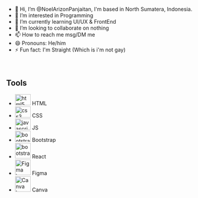 - 👋 Hi, I’m @NoelArizonPanjaitan, I'm based in North Sumatera, Indonesia.
- 👀 I’m interested in Programming
- 🌱 I’m currently learning UI/UX & FrontEnd
- 💞️ I’m looking to collaborate on nothing
- 📫 How to reach me msg/DM me
- 😄 Pronouns: He/him
- ⚡ Fun fact: I'm Straight (Which is i'm not gay) <br> <br> <br>

 ## Tools
- <img src="https://cdn.jsdelivr.net/gh/devicons/devicon/icons/html5/html5-original.svg" height="30" width="42" alt="html5 logo"  /> HTML 
- <img src="https://cdn.jsdelivr.net/gh/devicons/devicon/icons/css3/css3-original.svg" height="30" width="42" alt="css3 logo"  /> CSS 
- <img src="https://cdn.jsdelivr.net/gh/devicons/devicon/icons/javascript/javascript-original.svg" height="30" width="42" alt="javascript logo"  /> JS
- <img src="https://cdn.jsdelivr.net/gh/devicons/devicon/icons/bootstrap/bootstrap-original.svg" height="30" width="42" alt="bootstrap logo"  /> Bootstrap
- <img src="https://img.icons8.com/?size=100&id=NfbyHexzVEDk&format=png&color=000000" height="42" width="42" alt="bootstrap logo"  /> React
- <img src="https://img.icons8.com/?size=100&id=zfHRZ6i1Wg0U&format=png&color=000000" height="42" width="42" alt="Figma logo"  /> Figma
- <img src="https://img.icons8.com/?size=100&id=iWw83PVcBpLw&format=png&color=000000" height="42" width="42" alt="Canva logo"  /> Canva
  
<!---
<img src="https://github-readme-stats.vercel.app/api/top-langs/?username=NoelArizonPanjaitan&theme=bear&hide_border=false&include_all_commits=true&count_private=true&layout=compact" alt="Top Languages" height="200"></br>


NoelArizonPanjaitan/NoelArizonPanjaitan is a ✨ special ✨ repository because its `README.md` (this file) appears on your GitHub profile.
You can click the Preview link to take a look at your changes.
--->
